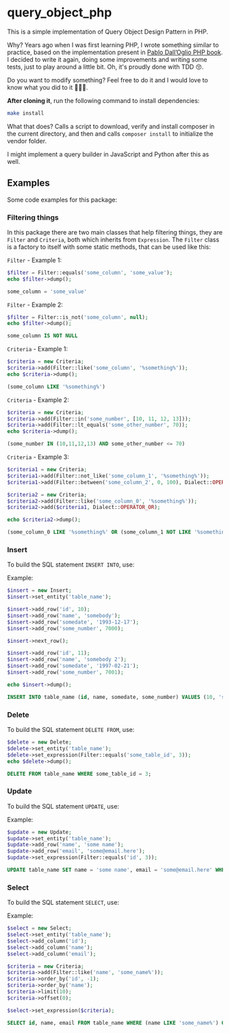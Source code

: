 # query_object_php

This is a simple implementation of Query Object Design Pattern in PHP.

Why? Years ago when I was first learning PHP, I wrote something similar to practice, based on the implementation present in [Pablo Dall’Oglio PHP book](https://novatec.com.br/livros/php-orientacao-objetos-4ed/). I decided to write it again, doing some improvements and writing some tests, just to play around a little bit. Oh, it's proudly done with TDD 😚.

Do you want to modify something? Feel free to do it and I would love to know what you did to it 👨🏻‍🎨.

**After cloning it**, run the following command to install dependencies:

```bash
make install
```

What that does? Calls a script to download, verify and install composer in the current directory, and then and calls `composer install` to initialize the vendor folder.

I might implement a query builder in JavaScript and Python after this as well.

## Examples

Some code examples for this package:

### Filtering things

In this package there are two main classes that help filtering things, they are `Filter` and `Criteria`, both which inherits from `Expression`. The `Filter` class is a factory to itself with some static methods, that can be used like this:

`Filter` - Example 1:

```php
$filter = Filter::equals('some_column', 'some_value');
echo $filter->dump();
```

```sql
some_column = 'some_value'
```

`Filter` - Example 2:

```php
$filter = Filter::is_not('some_column', null);
echo $filter->dump();
```

```sql
some_column IS NOT NULL
```

`Criteria` - Example 1:

```php
$criteria = new Criteria;
$criteria->add(Filter::like('some_column', '%something%'));
echo $criteria->dump();
```

```sql
(some_column LIKE '%something%')
```

`Criteria` - Example 2:

```php
$criteria = new Criteria;
$criteria->add(Filter::in('some_number', [10, 11, 12, 13]));
$criteria->add(Filter::lt_equals('some_other_number', 70));
echo $criteria->dump();
```

```sql
(some_number IN (10,11,12,13) AND some_other_number <= 70)
```

`Criteria` - Example 3:

```php
$criteria1 = new Criteria;
$criteria1->add(Filter::not_like('some_column_1', '%something%'));
$criteria1->add(Filter::between('some_column_2', 0, 100), Dialect::OPERATOR_OR);

$criteria2 = new Criteria;
$criteria2->add(Filter::like('some_column_0', '%something%'));
$criteria2->add($criteria1, Dialect::OPERATOR_OR);

echo $criteria2->dump();
```

```sql
(some_column_0 LIKE '%something%' OR (some_column_1 NOT LIKE '%something%' OR some_column_2 BETWEEN 0 AND 100))
```

### Insert

To build the SQL statement `INSERT INTO`, use:

Example:

```php
$insert = new Insert;
$insert->set_entity('table_name');

$insert->add_row('id', 10);
$insert->add_row('name', 'somebody');
$insert->add_row('somedate', '1993-12-17');
$insert->add_row('some_number', 7000);

$insert->next_row();

$insert->add_row('id', 11);
$insert->add_row('name', 'somebody 2');
$insert->add_row('somedate', '1997-02-21');
$insert->add_row('some_number', 7001);

echo $insert->dump();
```

```sql
INSERT INTO table_name (id, name, somedate, some_number) VALUES (10, 'somebody', '1993-12-17', 7000), (11, 'somebody 2', '1997-02-21', 7001);
```

### Delete

To build the SQL statement `DELETE FROM`, use:

```php
$delete = new Delete;
$delete->set_entity('table_name');
$delete->set_expression(Filter::equals('some_table_id', 3));
echo $delete->dump();
```

```sql
DELETE FROM table_name WHERE some_table_id = 3;
```

### Update

To build the SQL statement `UPDATE`, use:

Example:

```php
$update = new Update;
$update->set_entity('table_name');
$update->add_row('name', 'some name');
$update->add_row('email', 'some@email.here');
$update->set_expression(Filter::equals('id', 3));
```

```sql
UPDATE table_name SET name = 'some name', email = 'some@email.here' WHERE id = 3;
```

### Select

To build the SQL statement `SELECT`, use:

Example:

```php
$select = new Select;
$select->set_entity('table_name');
$select->add_column('id');
$select->add_column('name');
$select->add_column('email');

$criteria = new Criteria;
$criteria->add(Filter::like('name', 'some_name%'));
$criteria->order_by('id', -1);
$criteria->order_by('name');
$criteria->limit(10);
$criteria->offset(0);

$select->set_expression($criteria);
```

```sql
SELECT id, name, email FROM table_name WHERE (name LIKE 'some_name%') ORDER BY id DESC, name ASC LIMIT 10 OFFSET 0;
```
